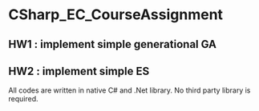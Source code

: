 # CSharp_EC_CourseAssignment

## HW1 : implement simple generational GA

## HW2 : implement simple ES

All codes are written in native C# and .Net library.
No third party library is required.